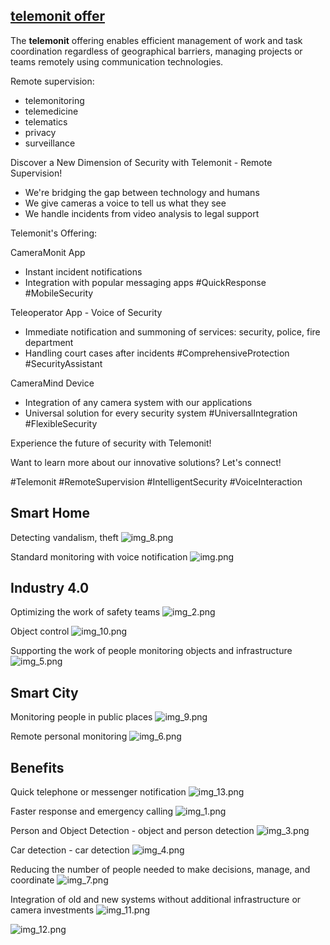 ## [telemonit offer](https://offer.telemonit.com/)


The **telemonit** offering enables efficient management of work and task coordination regardless of geographical barriers, managing projects or teams remotely using communication technologies.

Remote supervision:
+ telemonitoring
+ telemedicine
+ telematics
+ privacy
+ surveillance

Discover a New Dimension of Security with Telemonit - Remote Supervision!

+ We're bridging the gap between technology and humans
+ We give cameras a voice to tell us what they see
+ We handle incidents from video analysis to legal support

Telemonit's Offering:

CameraMonit App
- Instant incident notifications
- Integration with popular messaging apps
#QuickResponse #MobileSecurity

Teleoperator App - Voice of Security
- Immediate notification and summoning of services: security, police, fire department
- Handling court cases after incidents
#ComprehensiveProtection #SecurityAssistant

CameraMind Device
- Integration of any camera system with our applications
- Universal solution for every security system
#UniversalIntegration #FlexibleSecurity

Experience the future of security with Telemonit! 

Want to learn more about our innovative solutions? Let's connect!

#Telemonit #RemoteSupervision #IntelligentSecurity #VoiceInteraction



## Smart Home

Detecting vandalism, theft
![img_8.png](../img/img_8.png)


Standard monitoring with voice notification
![img.png](../img/img.png)




## Industry 4.0


Optimizing the work of safety teams
![img_2.png](../img/img_2.png)


Object control
![img_10.png](../img/img_10.png)


Supporting the work of people monitoring objects and infrastructure
![img_5.png](../img/img_5.png)




## Smart City


Monitoring people in public places
![img_9.png](../img/img_9.png)


Remote personal monitoring
![img_6.png](../img/img_6.png)




## Benefits


Quick telephone or messenger notification
![img_13.png](../img/img_13.png)


Faster response and emergency calling
![img_1.png](../img/img_1.png)


Person and Object Detection - object and person detection
![img_3.png](../img/img_3.png)

Car detection - car detection
![img_4.png](../img/img_4.png)


Reducing the number of people needed to make decisions, manage, and coordinate
![img_7.png](../img/img_7.png)


Integration of old and new systems without additional infrastructure or camera investments
![img_11.png](../img/img_11.png)

![img_12.png](../img/img_12.png)
